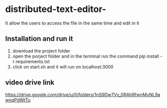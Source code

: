 # distributed-text-editor-
It allow the users to access the file in the same time and edit in it

## Installation and run it

  1. download the project folder
  2. open the porject folder and in the terminal run the command pip install -r requirements.txt
  3. click on start.sh and it will run on localhost:3000

## video drive link
https://drive.google.com/drive/u/0/folders/1nS9Dw7Vv_0RAhRfwnMvNL9awnqPdWtTu
